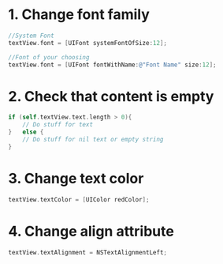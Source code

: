 # 1. Change font family

```objective-c
//System Font
textView.font = [UIFont systemFontOfSize:12];

//Font of your choosing
textView.font = [UIFont fontWithName:@"Font Name" size:12];
```

# 2. Check that content is empty

```objective-c
if (self.textView.text.length > 0){
    // Do stuff for text
}   else {
    // Do stuff for nil text or empty string
}
```

# 3. Change text color

```objective-c
textView.textColor = [UIColor redColor];
```

# 4. Change align attribute

```objective-c
textView.textAlignment = NSTextAlignmentLeft;
```
